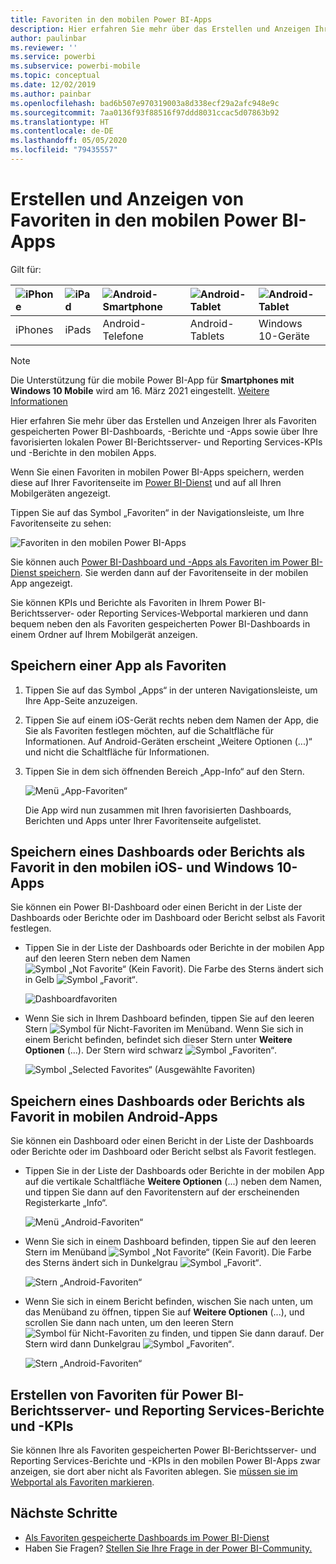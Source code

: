 ```yaml
---
title: Favoriten in den mobilen Power BI-Apps
description: Hier erfahren Sie mehr über das Erstellen und Anzeigen Ihrer als Favoriten gespeicherten Power BI-Dashboards, -Berichte und -Apps sowie über Power BI-Berichtsserver- und Reporting Services-Berichte und -KPIs in den mobilen Apps.
author: paulinbar
ms.reviewer: ''
ms.service: powerbi
ms.subservice: powerbi-mobile
ms.topic: conceptual
ms.date: 12/02/2019
ms.author: painbar
ms.openlocfilehash: bad6b507e970319003a8d338ecf29a2afc948e9c
ms.sourcegitcommit: 7aa0136f93f88516f97ddd8031ccac5d07863b92
ms.translationtype: HT
ms.contentlocale: de-DE
ms.lasthandoff: 05/05/2020
ms.locfileid: "79435557"
---
```

# <a name="make-and-view-favorites-in-the-power-bi-mobile-apps"></a>Erstellen und Anzeigen von Favoriten in den mobilen Power BI-Apps
Gilt für:

| ![iPhone](./media/mobile-apps-favorites/iphone-logo-50-px.png) | ![iPad](./media/mobile-apps-favorites/ipad-logo-50-px.png) | ![Android-Smartphone](./media/mobile-apps-favorites/android-phone-logo-50-px.png) | ![Android-Tablet](./media/mobile-apps-favorites/android-tablet-logo-50-px.png) | ![Android-Tablet](./media/mobile-apps-favorites/win-10-logo-50-px.png) |
|:--- |:--- |:--- |:--- |:--- |
| iPhones |iPads |Android-Telefone |Android-Tablets |Windows 10-Geräte |

>[!NOTE]
>Die Unterstützung für die mobile Power BI-App für **Smartphones mit Windows 10 Mobile** wird am 16. März 2021 eingestellt. [Weitere Informationen](https://go.microsoft.com/fwlink/?linkid=2121400)

Hier erfahren Sie mehr über das Erstellen und Anzeigen Ihrer als Favoriten gespeicherten Power BI-Dashboards, -Berichte und -Apps sowie über Ihre favorisierten lokalen Power BI-Berichtsserver- und Reporting Services-KPIs und -Berichte in den mobilen Apps.

Wenn Sie einen Favoriten in mobilen Power BI-Apps speichern, werden diese auf Ihrer Favoritenseite im [Power BI-Dienst](https://powerbi.com) und auf all Ihren Mobilgeräten angezeigt.

Tippen Sie auf das Symbol „Favoriten“ in der Navigationsleiste, um Ihre Favoritenseite zu sehen:

![Favoriten in den mobilen Power BI-Apps](./media/mobile-apps-favorites/power-bi-android-favorites-reports.png)


Sie können auch [Power BI-Dashboard und -Apps als Favoriten im Power BI-Dienst speichern](../end-user-favorite.md). Sie werden dann auf der Favoritenseite in der mobilen App angezeigt.

Sie können KPIs und Berichte als Favoriten in Ihrem Power BI-Berichtsserver- oder Reporting Services-Webportal markieren und dann bequem neben den als Favoriten gespeicherten Power BI-Dashboards in einem Ordner auf Ihrem Mobilgerät anzeigen.

## <a name="make-an-app-a-favorite"></a>Speichern einer App als Favoriten
1. Tippen Sie auf das Symbol „Apps“ in der unteren Navigationsleiste, um Ihre App-Seite anzuzeigen.

2. Tippen Sie auf einem iOS-Gerät rechts neben dem Namen der App, die Sie als Favoriten festlegen möchten, auf die Schaltfläche für Informationen. Auf Android-Geräten erscheint „Weitere Optionen (...)“ und nicht die Schaltfläche für Informationen. 

3. Tippen Sie in dem sich öffnenden Bereich „App-Info“ auf den Stern.
   
    ![Menü „App-Favoriten“](./media/mobile-apps-favorites/power-bi-android-favorite-app-ellipsis.png)
   
    Die App wird nun zusammen mit Ihren favorisierten Dashboards, Berichten und Apps unter Ihrer Favoritenseite aufgelistet.
   
## <a name="make-a-dashboard-or-report-a-favorite-in-the-ios-and-windows-10-mobile-apps"></a>Speichern eines Dashboards oder Berichts als Favorit in den mobilen iOS- und Windows 10-Apps
Sie können ein Power BI-Dashboard oder einen Bericht in der Liste der Dashboards oder Berichte oder im Dashboard oder Bericht selbst als Favorit festlegen.

* Tippen Sie in der Liste der Dashboards oder Berichte in der mobilen App auf den leeren Stern neben dem Namen ![Symbol „Not Favorite“ (Kein Favorit)](./././media/mobile-apps-favorites/power-bi-mobile-not-favorite-icon.png). Die Farbe des Sterns ändert sich in Gelb ![Symbol „Favorit“](./././media/mobile-apps-favorites/power-bi-mobile-yes-favorite-icon.png).
  
    ![Dashboardfavoriten](./media/mobile-apps-favorites/power-bi-mobile-make-dashboard-favorite.png)
* Wenn Sie sich in Ihrem Dashboard befinden, tippen Sie auf den leeren Stern ![Symbol für Nicht-Favoriten](./././media/mobile-apps-favorites/power-bi-mobile-not-favorite-icon.png) im Menüband. Wenn Sie sich in einem Bericht befinden, befindet sich dieser Stern unter **Weitere Optionen** (...).  Der Stern wird schwarz ![Symbol „Favoriten“](./././media/mobile-apps-favorites/power-bi-mobile-favorite-selected-black.png).
  
    ![Symbol „Selected Favorites“ (Ausgewählte Favoriten)](./media/mobile-apps-favorites/power-bi-mobile-favorite-selected.png)

## <a name="make-a-dashboard-or-report-a-favorite-in-the-android-mobile-apps"></a>Speichern eines Dashboards oder Berichts als Favorit in mobilen Android-Apps
Sie können ein Dashboard oder einen Bericht in der Liste der Dashboards oder Berichte oder im Dashboard oder Bericht selbst als Favorit festlegen.

* Tippen Sie in der Liste der Dashboards oder Berichte in der mobilen App auf die vertikale Schaltfläche **Weitere Optionen** (...) neben dem Namen, und tippen Sie dann auf den Favoritenstern auf der erscheinenden Registerkarte „Info“.
  
    ![Menü „Android-Favoriten“](./media/mobile-apps-favorites/power-bi-android-make-favorite.png)

* Wenn Sie sich in einem Dashboard befinden, tippen Sie auf den leeren Stern im Menüband ![Symbol „Not Favorite“ (Kein Favorit)](./././media/mobile-apps-favorites/power-bi-mobile-not-favorite-icon.png). Die Farbe des Sterns ändert sich in Dunkelgrau ![Symbol „Favorit“](./media/mobile-apps-favorites/power-bi-android-favorite-icon.png).
  
    ![Stern „Android-Favoriten“](./media/mobile-apps-favorites/power-bi-android-favorite-in-dashboard.png)

* Wenn Sie sich in einem Bericht befinden, wischen Sie nach unten, um das Menüband zu öffnen, tippen Sie auf **Weitere Optionen** (...), und scrollen Sie dann nach unten, um den leeren Stern ![Symbol für Nicht-Favoriten](./././media/mobile-apps-favorites/power-bi-mobile-not-favorite-icon.png) zu finden, und tippen Sie dann darauf. Der Stern wird dann Dunkelgrau ![Symbol „Favoriten“](./media/mobile-apps-favorites/power-bi-android-favorite-icon.png).
  
    ![Stern „Android-Favoriten“](./media/mobile-apps-favorites/power-bi-android-favorite-in-report.png)

## <a name="make-favorite-power-bi-report-server-and-reporting-services-reports-and-kpis"></a>Erstellen von Favoriten für Power BI-Berichtsserver- und Reporting Services-Berichte und -KPIs
Sie können Ihre als Favoriten gespeicherten Power BI-Berichtsserver- und Reporting Services-Berichte und -KPIs in den mobilen Power BI-Apps zwar anzeigen, sie dort aber nicht als Favoriten ablegen. Sie [müssen sie im Webportal als Favoriten markieren](../../report-server/tutorial-explore-report-server-web-portal.md#tag-your-favorites). 

## <a name="next-steps"></a>Nächste Schritte
* [Als Favoriten gespeicherte Dashboards im Power BI-Dienst](../end-user-favorite.md) 
* Haben Sie Fragen? [Stellen Sie Ihre Frage in der Power BI-Community.](https://community.powerbi.com/)


